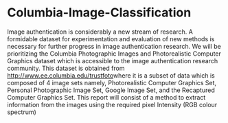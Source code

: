 # Columbia-Image-Classification

Image authentication is considerably a new stream of research. A formidable dataset for experimentation and evaluation of new methods is necessary for further progress in image authentication research. We will be prioritizing the Columbia Photographic Images and Photorealistic Computer Graphics dataset which is accessible to the image authentication research community. This dataset is obtained from http://www.ee.columbia.edu/trustfoto​ where it is a subset of data which is composed of 4 image sets namely, Photorealistic Computer Graphics Set, Personal Photographic Image Set, Google Image Set, and the Recaptured Computer Graphics Set. This report will consist of a method to extract information from the images using the required pixel Intensity (RGB colour spectrum)
